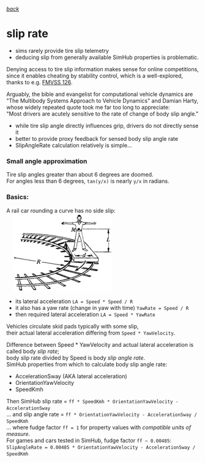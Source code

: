[*back*](Oversteer)

# slip rate
- sims rarely provide tire slip telemetry
- deducing slip from generally available SimHub properties is problematic.  

Denying access to tire slip information makes sense for online competitions,  
since it enables cheating by stability control, which is a well-explored,  
thanks to e.g. [FMVSS 126](https://www.ecfr.gov/current/title-49/subtitle-B/chapter-V/part-571/subpart-B/section-571.126).

Arguably, the bible and evangelist for computational vehicle dynamics are  
"The Multibody Systems Approach to Vehicle Dynamics" and Damian Harty,  
whose widely repeated quote took me far too long to appreciate:  
"Most drivers are acutely sensitive to the rate of change of body slip angle."  
- while tire slip angle directly influences grip, drivers do not directly sense it
- better to provide proxy feedback for sensed body slip angle rate
- SlipAngleRate calculation relatively is simple...

### Small angle approximation
Tire slip angles greater than about 6 degrees are doomed.  
For angles less than 6 degrees, `tan(y/x)` is nearly `y/x` in radians.  

### Basics:
A rail car rounding a curve has no side slip:  
 &emsp; ![](rail_car.png)
- its lateral acceleration `LA = Speed * Speed / R`  
- it also has a yaw rate (change in yaw with time) `YawRate = Speed / R`  
- then required lateral acceleration `LA = Speed * YawRate`  

Vehicles circulate skid pads typically with some slip,  
their actual lateral acceleration differing from `Speed * YawVelocity`.  

Difference between Speed * YawVelocity and actual lateral acceleration is called body *slip rate*;  
body slip rate divided by Speed is body *slip angle rate*.  
SimHub properties from which to calculate body slip angle rate:  
- AccelerationSway (AKA lateral acceleration)
- OrientationYawVelocity
- SpeedKmh  

Then SimHub slip rate = `ff * SpeedKmh * OrientationYawVelocity - AccelerationSway`  
... and slip angle rate = `ff * OrientationYawVelocity - AccelerationSway / SpeedKmh`  
... where fudge factor `ff = 1` for property values with *compatible units of measure*.  
For games and cars tested in SimHub, fudge factor `ff ~ 0.00485`:  
`SlipAngleRate = 0.00485 * OrientationYawVelocity - AccelerationSway / SpeedKmh`  
